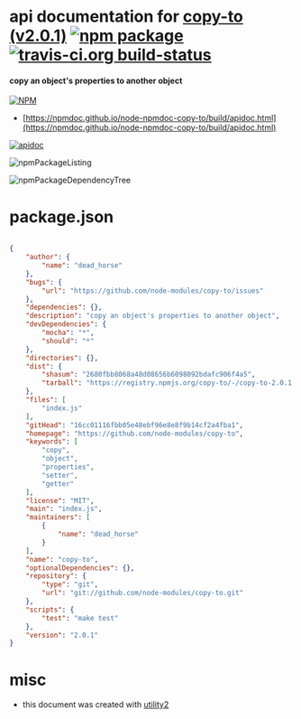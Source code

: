 # api documentation for  [copy-to (v2.0.1)](https://github.com/node-modules/copy-to)  [![npm package](https://img.shields.io/npm/v/npmdoc-copy-to.svg?style=flat-square)](https://www.npmjs.org/package/npmdoc-copy-to) [![travis-ci.org build-status](https://api.travis-ci.org/npmdoc/node-npmdoc-copy-to.svg)](https://travis-ci.org/npmdoc/node-npmdoc-copy-to)
#### copy an object's properties to another object

[![NPM](https://nodei.co/npm/copy-to.png?downloads=true&downloadRank=true&stars=true)](https://www.npmjs.com/package/copy-to)

- [https://npmdoc.github.io/node-npmdoc-copy-to/build/apidoc.html](https://npmdoc.github.io/node-npmdoc-copy-to/build/apidoc.html)

[![apidoc](https://npmdoc.github.io/node-npmdoc-copy-to/build/screenCapture.buildCi.browser.%252Ftmp%252Fbuild%252Fapidoc.html.png)](https://npmdoc.github.io/node-npmdoc-copy-to/build/apidoc.html)

![npmPackageListing](https://npmdoc.github.io/node-npmdoc-copy-to/build/screenCapture.npmPackageListing.svg)

![npmPackageDependencyTree](https://npmdoc.github.io/node-npmdoc-copy-to/build/screenCapture.npmPackageDependencyTree.svg)



# package.json

```json

{
    "author": {
        "name": "dead_horse"
    },
    "bugs": {
        "url": "https://github.com/node-modules/copy-to/issues"
    },
    "dependencies": {},
    "description": "copy an object's properties to another object",
    "devDependencies": {
        "mocha": "*",
        "should": "*"
    },
    "directories": {},
    "dist": {
        "shasum": "2680fbb8068a48d08656b6098092bdafc906f4a5",
        "tarball": "https://registry.npmjs.org/copy-to/-/copy-to-2.0.1.tgz"
    },
    "files": [
        "index.js"
    ],
    "gitHead": "16cc01116fbb05e48ebf96e8e8f9b14cf2a4fba1",
    "homepage": "https://github.com/node-modules/copy-to",
    "keywords": [
        "copy",
        "object",
        "properties",
        "setter",
        "getter"
    ],
    "license": "MIT",
    "main": "index.js",
    "maintainers": [
        {
            "name": "dead_horse"
        }
    ],
    "name": "copy-to",
    "optionalDependencies": {},
    "repository": {
        "type": "git",
        "url": "git://github.com/node-modules/copy-to.git"
    },
    "scripts": {
        "test": "make test"
    },
    "version": "2.0.1"
}
```



# misc
- this document was created with [utility2](https://github.com/kaizhu256/node-utility2)
